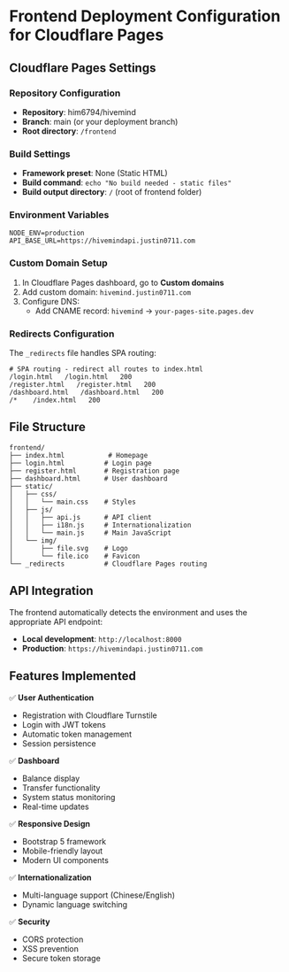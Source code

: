 # Frontend Deployment Configuration for Cloudflare Pages

## Cloudflare Pages Settings

### Repository Configuration
- **Repository**: him6794/hivemind
- **Branch**: main (or your deployment branch)
- **Root directory**: `/frontend`

### Build Settings
- **Framework preset**: None (Static HTML)
- **Build command**: `echo "No build needed - static files"`
- **Build output directory**: `/` (root of frontend folder)

### Environment Variables
```
NODE_ENV=production
API_BASE_URL=https://hivemindapi.justin0711.com
```

### Custom Domain Setup
1. In Cloudflare Pages dashboard, go to **Custom domains**
2. Add custom domain: `hivemind.justin0711.com`
3. Configure DNS:
   - Add CNAME record: `hivemind` -> `your-pages-site.pages.dev`

### Redirects Configuration
The `_redirects` file handles SPA routing:
```
# SPA routing - redirect all routes to index.html
/login.html   /login.html   200
/register.html   /register.html   200
/dashboard.html   /dashboard.html   200
/*    /index.html   200
```

## File Structure
```
frontend/
├── index.html           # Homepage
├── login.html          # Login page
├── register.html       # Registration page
├── dashboard.html      # User dashboard
├── static/
│   ├── css/
│   │   └── main.css    # Styles
│   ├── js/
│   │   ├── api.js      # API client
│   │   ├── i18n.js     # Internationalization
│   │   └── main.js     # Main JavaScript
│   └── img/
│       ├── file.svg    # Logo
│       └── file.ico    # Favicon
└── _redirects          # Cloudflare Pages routing

```

## API Integration

The frontend automatically detects the environment and uses the appropriate API endpoint:
- **Local development**: `http://localhost:8000`
- **Production**: `https://hivemindapi.justin0711.com`

## Features Implemented

✅ **User Authentication**
- Registration with Cloudflare Turnstile
- Login with JWT tokens
- Automatic token management
- Session persistence

✅ **Dashboard**
- Balance display
- Transfer functionality
- System status monitoring
- Real-time updates

✅ **Responsive Design**
- Bootstrap 5 framework
- Mobile-friendly layout
- Modern UI components

✅ **Internationalization**
- Multi-language support (Chinese/English)
- Dynamic language switching

✅ **Security**
- CORS protection
- XSS prevention
- Secure token storage